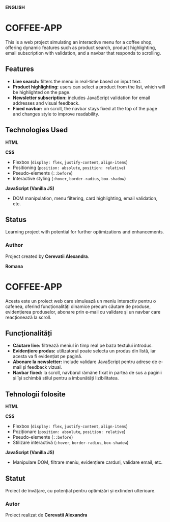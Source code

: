 **ENGLISH**

# COFFEE-APP

This is a web project simulating an interactive menu for a coffee shop, offering dynamic features such as product search, product highlighting, email subscription with validation, and a navbar that responds to scrolling.

## Features

- **Live search:** filters the menu in real-time based on input text.
- **Product highlighting:** users can select a product from the list, which will be highlighted on the page.
- **Newsletter subscription:** includes JavaScript validation for email addresses and visual feedback.
- **Fixed navbar:** on scroll, the navbar stays fixed at the top of the page and changes style to improve readability.

## Technologies Used

**HTML**

**CSS**

- Flexbox (`display: flex`, `justify-content`, `align-items`)
- Positioning (`position: absolute`, `position: relative`)
- Pseudo-elements (`::before`)
- Interactive styling (`:hover`, `border-radius`, `box-shadow`)

**JavaScript (Vanilla JS)**

- DOM manipulation, menu filtering, card highlighting, email validation, etc.

## Status

Learning project with potential for further optimizations and enhancements.

### Author

Project created by **Cerevatii Alexandra**.


**Romana**

# COFFEE-APP

Acesta este un proiect web care simulează un meniu interactiv pentru o cafenea, oferind funcționalități dinamice precum căutare de produse, evidențierea produselor, abonare prin e-mail cu validare și un navbar care reacționează la scroll.

## Funcționalități

- **Căutare live:** filtrează meniul în timp real pe baza textului introdus.
- **Evidențiere produs:** utilizatorul poate selecta un produs din listă, iar acesta va fi evidențiat pe pagină.
- **Abonare la newsletter:** include validare JavaScript pentru adrese de e-mail și feedback vizual.
- **Navbar fixed:** la scroll, navbarul rămâne fixat în partea de sus a paginii și își schimbă stilul pentru a îmbunătăți lizibilitatea.

## Tehnologii folosite

**HTML**

**CSS**

- Flexbox (`display: flex`, `justify-content`, `align-items`)
- Poziționare (`position: absolute`, `position: relative`)
- Pseudo-elemente (`::before`)
- Stilizare interactivă (`:hover`, `border-radius`, `box-shadow`)

**JavaScript (Vanilla JS)**

- Manipulare DOM, filtrare meniu, evidențiere carduri, validare email, etc.

## Statut

Proiect de învățare, cu potențial pentru optimizări și extinderi ulterioare. 


### Autor

Proiect realizat de  **Cerevatii Alexandra**
